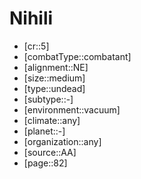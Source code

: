 
# Nihili

- [cr::5]
- [combatType::combatant]
- [alignment::NE]
- [size::medium]
- [type::undead]
- [subtype::-]
- [environment::vacuum]
- [climate::any]
- [planet::-]
- [organization::any]
- [source::AA]
- [page::82]
